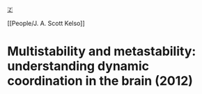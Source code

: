 [🇿](zotero://select/library/items/BSN6WNH8)

[[People/J. A. Scott Kelso]] 
# Multistability and metastability: understanding dynamic coordination in the brain (2012)

